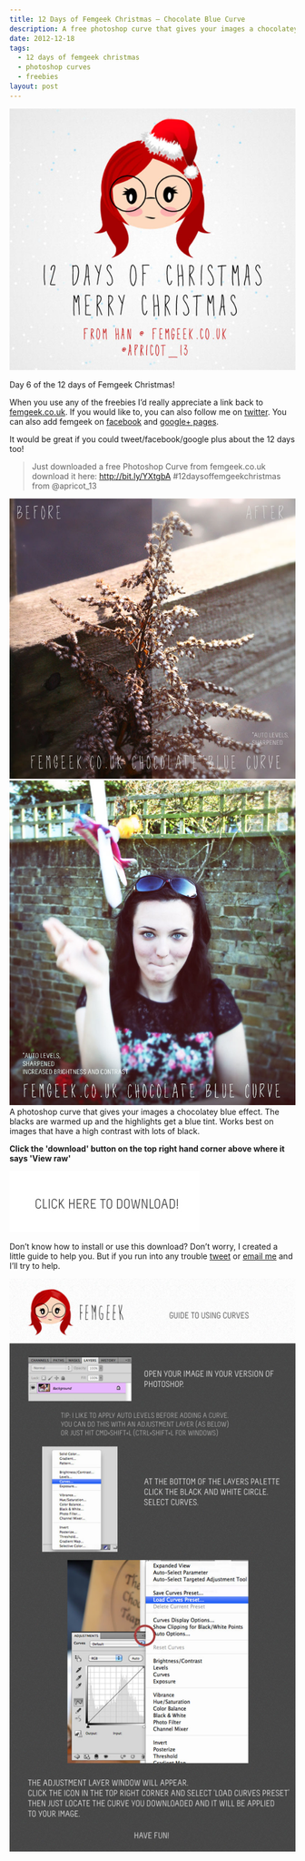```yaml
---
title: 12 Days of Femgeek Christmas – Chocolate Blue Curve
description: A free photoshop curve that gives your images a chocolatey blue effect. The blacks are warmed up and the highlights get a blue tint. Works best on images that have a high contrast with lots of black.
date: 2012-12-18
tags:
  - 12 days of femgeek christmas 
  - photoshop curves 
  - freebies 
layout: post
---
```


![12 Days of Femgeek Christmas](12daysofchristmas-20201229111100282.jpg)

Day 6 of the 12 days of Femgeek Christmas!

When you use any of the freebies I’d really appreciate a link back to [femgeek.co.uk](http://www.femgeek.co.uk/). If you would like to, you can also follow me on [twitter](https://twitter.com/apricot_13). You can also add femgeek on [facebook](https://www.facebook.com/femgeek.co.uk) and [google+ pages](https://plus.google.com/110396807693668334198/posts).

 

It would be great if you could tweet/facebook/google plus about the 12 days too!

> Just downloaded a free Photoshop Curve from femgeek.co.uk download it here: http://bit.ly/YXtgbA #12daysoffemgeekchristmas from @apricot_13

 

![Chocolate Blue Curve](8253739631_010a976e13_c.jpg)
![Chocolate Blue Curve](8253739561_476068bbb0_c.jpg)
A photoshop curve that gives your images a chocolatey blue effect. The blacks are warmed up and the highlights get a blue tint. Works best on images that have a high contrast with lots of black.

 

**Click the 'download' button on the top right hand corner above where it says 'View raw'**

[![Femgeek Chocolate Blue Curve](downloadBtn-20201229111100259.jpg)](https://github.com/apricot13/femgeek-static/blob/master/posts/2012-12-18-12-days-of-femgeek-christmas-chocolate-blue-curve/FemgeekChocolateBlueCurve.zip)

 

 

Don’t know how to install or use this download? Don’t worry, I created a little guide to help you. But if you run into any trouble [tweet](https://www.twitter.com/apricot_13) or [email me](http://www.femgeek.co.uk/contact) and I’ll try to help.

 

 

![Using Curves](8253938166_fd730d89f2_o-20201229111100338.jpg)